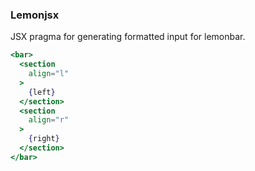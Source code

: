### Lemonjsx

JSX pragma for generating formatted input for lemonbar.


```jsx
<bar>
  <section
    align="l"
  >
    {left}
  </section>
  <section
    align="r"
  >
    {right}
  </section>
</bar>
```
